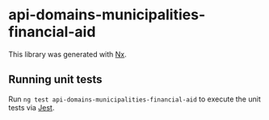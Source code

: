 # api-domains-municipalities-financial-aid

This library was generated with [Nx](https://nx.dev).

## Running unit tests

Run `ng test api-domains-municipalities-financial-aid` to execute the unit tests via [Jest](https://jestjs.io).
